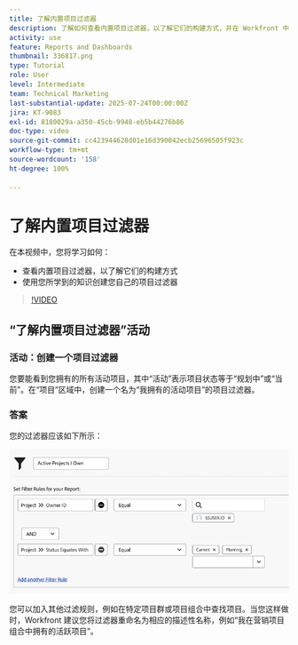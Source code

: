 ```yaml
---
title: 了解内置项目过滤器
description: 了解如何查看内置项目过滤器，以了解它们的构建方式，并在 Workfront 中创建您自己的项目过滤器。
activity: use
feature: Reports and Dashboards
thumbnail: 336817.png
type: Tutorial
role: User
level: Intermediate
team: Technical Marketing
last-substantial-update: 2025-07-24T00:00:00Z
jira: KT-9083
exl-id: 8180029a-a350-45cb-9948-eb5b44276b86
doc-type: video
source-git-commit: cc423944628d01e16d390842ecb25696505f923c
workflow-type: tm+mt
source-wordcount: '158'
ht-degree: 100%

---
```


# 了解内置项目过滤器

在本视频中，您将学习如何：

* 查看内置项目过滤器，以了解它们的构建方式
* 使用您所学到的知识创建您自己的项目过滤器

>[!VIDEO](https://video.tv.adobe.com/v/3412664/?captions=chi_hans&quality=12&learn=on&enablevpops=0)

## “了解内置项目过滤器”活动


### 活动：创建一个项目过滤器

您要能看到您拥有的所有活动项目，其中“活动”表示项目状态等于“规划中”或“当前”。在“项目”区域中，创建一个名为“我拥有的活动项目”的项目过滤器。

### 答案

您的过滤器应该如下所示：

![创建项目过滤器的屏幕图像](assets/opening-built-in-project-filters-1.png)

您可以加入其他过滤规则，例如在特定项目群或项目组合中查找项目。当您这样做时，Workfront 建议您将过滤器重命名为相应的描述性名称，例如“我在营销项目组合中拥有的活跃项目”。

